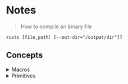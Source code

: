 # Notes

> How to compile an binary file

`rustc [file_path] [--out-dir="/output/dir"]?`

## Concepts
<details>
<summary>Macros</summary>
Rust provides a powerful macro system that allows metaprogramming. As you've seen in previous chapters, macros look like functions, except that their name ends with a bang !, but instead of generating a function call, macros are expanded into source code that gets compiled with the rest of the program. However, unlike macros in C and other languages, Rust macros are expanded into abstract syntax trees, rather than string preprocessing, so you don't get unexpected precedence bugs.

> So why are macros useful?

- Don't repeat yourself. There are many cases where you may need similar functionality in multiple places but with different types. Often, writing a macro is a useful way to avoid repeating code. (More on this later)

- Domain-specific languages. Macros allow you to define special syntax for a specific purpose. (More on this later)

- Variadic interfaces. Sometimes you want to define an interface that takes a variable number of arguments. An example is println! which could take any number of arguments, depending on the format string!. (More on this later)

Example:

```rust
// This is a simple macro named `say_hello`.
macro_rules! say_hello {
    // `()` indicates that the macro takes no argument.
    () => {
        // The macro will expand into the contents of this block.
        println!("Hello!");
    };
}

fn main() {
    // This call will expand into `println!("Hello");`
    say_hello!()
}
```
</details>

<details>
<summary>Primitives</summary>

### Scalar Types

- signed integers: i8, i16, i32, i64, i128 and isize (pointer size)
- unsigned integers: u8, u16, u32, u64, u128 and usize (pointer size)
- floating point: f32, f64
- char Unicode scalar values like 'a', 'α' and '∞' (4 bytes each)
- bool either true or false
- and the unit type (), whose only possible value is an empty tuple: ()

Despite the value of a unit type being a tuple, it is not considered a compound type because it does not contain multiple values.

### Compound Types

- arrays like `[1, 2, 3]`
- tuples like `(1, true)`

rust can infer types, like:
```rust
fn main() {
    // Variables can be type annotated.
    let logical: bool = true;

    let a_float: f64 = 1.0;  // Regular annotation
    let an_integer   = 5i32; // Suffix annotation

    // Or a default will be used.
    let default_float   = 3.0; // `f64`
    let default_integer = 7;   // `i32`
    
    // A type can also be inferred from context 
    let mut inferred_type = 12; // Type i64 is inferred from another line
    inferred_type = 4294967296i64;
    
    // A mutable variable's value can be changed.
    let mut mutable = 12; // Mutable `i32`
    mutable = 21;
    
    // Error! The type of a variable can't be changed.
    mutable = true;
    
    // Variables can be overwritten with shadowing.
    let mutable = true;
}
```

tuples are destructurable


An array is a collection of objects of the same type T, stored in contiguous memory. Arrays are created using brackets `[]`, and their length, which is known at compile time, is part of their type signature `[T; length]`. For example:
```rust
    // Fixed-size array (type signature is superfluous)
    let xs: [i32; 5] = [1, 2, 3, 4, 5];

    // All elements can be initialized to the same value
    let ys: [i32; 500] = [0; 500];
```

</details>
